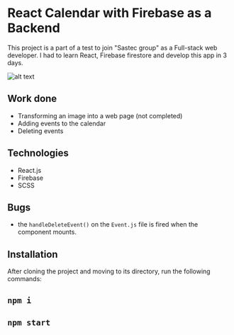 # React Calendar with Firebase as a Backend

This project is a part of a test to join "Sastec group" as a Full-stack web developer. I had to learn React, Firebase firestore and develop this app in 3 days.

![alt text](https://github.com/alabaganne/react-calendar-challenge/blob/main/screenshot.png?raw=true)

## Work done

- Transforming an image into a web page (not completed)
- Adding events to the calendar
- Deleting events

## Technologies

- React.js
- Firebase
- SCSS

## Bugs

- the `handleDeleteEvent()` on the `Event.js` file is fired when the component mounts.

## Installation

After cloning the project and moving to its directory, run the following commands:

## `npm i`

## `npm start`
